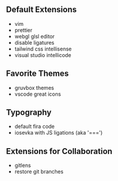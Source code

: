 ## Default Extensions

- vim
- prettier
- webgl glsl editor
- disable ligatures
- tailwind css intellisense
- visual studio intellicode

## Favorite Themes

- gruvbox themes
- vscode great icons

## Typography

- default fira code
- iosevka with JS ligations (aka '===')

## Extensions for Collaboration

- gitlens
- restore git branches
